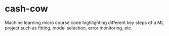 # cash-cow
Machine learning micro course code highlighting different key steps of a ML project such as fitting, model selection, error monitoring, etc.
